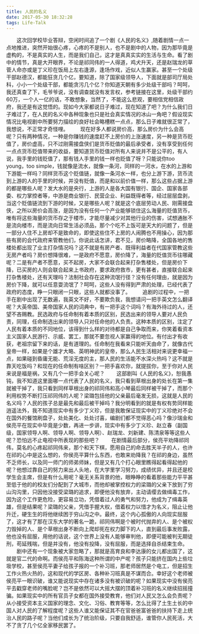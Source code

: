 ```yaml
---
title: 人民的名义
date: 2017-05-30 18:32:28
tags: Life-Talk
---
```


　　这次回学校毕业答辩，空闲时间追了一个剧《人民的名义》,随着剧情一点一点地推进，突然开始很心疼，心疼的不是别人，也不是剧中的人物，因为那毕竟是虚构的，不是真实的人生，而是我们自己，这才是真真实实的生活与生命。<!-- more -->看了剧中的情节，真是大开眼界，不论是祁同伟的一人得道，鸡犬升天，还是赵瑞龙的草菅人命亦或是丁义珍在饭局上左右逢源，逢场作戏，近似人生赢家。甚至一个处级干部赵德汉，都能狂贪几个亿，要知道，除了国家级领导人，下面就是部司厅局处科，小小一个处级干部，都能贪污几个亿？你知道天朝有多少处级干部吗？呵呵，我还真查了下，毛爷爷说，没有调查就没有发言权，参考链接在这里，处级干部约60万，一个人一亿的话，不敢想象，当然了，不能这么悲观，要相信党相信政府，我还是有这觉悟的。现如今大家都说日子难过，现在知道了吧？为什么我们日子难过了，在人民的名义中各种现象也只是社会真实情况的冰山一角吧？假设现实情况比电视剧中所要努力描绘的良好社会略槽糕一点点，那么日子难就很正常了，我想说，不正常才奇怪哩。
　　现在好多人都说房价高，那么房价为什么会高呢？只有两种情况，一种是你赚钱的速度赶不上房价的上涨速度，另一种是货币贬值了，房价虚高，只不过刚需接盘侠们是货币贬值的最后承受者，没有享受到任何一点点货币贬值带来的收益，要知道货币贬值对所有人来说并不是公平的，有人说，我手里的钱贬值了，那有钱人手里的钱一样也贬值了呀？只能说你too young，too simple，钱就像是流水，就像一条河，同样的一河水，在水的上游和下游能一样吗？同样货币这个贬值链，就像一条河水一样，也分上游下游，货币流到上游的人的手里的时候，并没有贬值，而是和以前价值一样，那么这些占据上游的都是哪些人呢？发大水的是央行，上游的人是各大国有银行、国企、国家各部委、权力掌控者等，中游是商业银行、民营企业、利益既得者等，经过层层盘剥，当这个贬值链流到下游的时候，又是哪些人呢？就是这个底层劳动人民、刚需接盘侠，之所以房价会高涨，是因为没有任何一个产业能够锁住这么海量的贬值货币，唯有将这些海量的货币存之于楼市，才能尽量减少对其他行业的伤害，试想通胀不是流向楼市，而是流向日常生活必须品，那个个吃不上饭可是天大的问题了，但是一部分人住不上房却不是致命的，即使这些住不上房的人闹腾也不用操心，因为那些有房的会代政府来管教他们，你说此话怎讲，君不见，房价略降，全国各地的售楼处都出现了业主打杂情况吗？这不就是有房产者、既得利益者在代国家管教这些无房产者吗？房价想降很难，一是政府不愿意，房价降了，海量的贬值货币往哪藏呢？二是有产者不愿意，买不起房，大家不会联合起来打杂售楼处，但是房价下降，已买房的人则会联合起来上书政府，要求政府救市，更有甚者，直接联合起来打杂售楼处，还有天理吗？法制社会存在这种流氓行径？没有任何理由，就是因为房价下降，就可以任意耍流氓了？呵呵，这些人没有得到严肃的处理，已经代表了政府的态度，睁一只眼闭一只眼，这些人就都没事了。
　　追剧的过程中，一把手在剧中出现了无数遍，我英文不好，不要欺负我，我想请问一把手英文怎么翻译呢？大英帝国、美帝国家人民的词典中，有一把手这个词吗？有海外待过的人，还望不吝赐教。民选政府与任命制有着本质的区别，民选出来的领导人要对人民负责，同理，任命制选出来的领导人只对任命他的人负责。这种本质的区别，注定了人民有着本质的不同地位，该得到什么样的对待都是自己争取而来，你笑着看资本主义国家人民游行、示威、罢工，那就不要忽视人家赢得的地位。有付出才有收获，老祖宗留下来的话，是有道理的。任命制在我看来只能听天由命了，就像古代皇帝一样，如果是个雄才大略、英明神武的皇帝，那么人民生活相对来说更幸福一点，如果碰到昏庸无能、荒淫无度的主，那人民的生活能不水深火热吗？这不就是靠天吃饭吗？和现在的任命制有啥区别？一把手喜欢你，就提拔你，至于你对人民来说是福是祸，又有几个一把手会关心呢？
　　这部剧叫《人民的名义》，恕我愚钝，我不知道这里面哪一点代表了人民的名义，我只看到草根出身的处长在第一集就被干掉了，我只看到同样草根出身的祁同伟和高小琴最后同样被干掉了，而那个利用权势不断打压祁同伟的人呢？梁璐包括他的父亲最后毫发无损，这就是人民的名义吗？人民的孩子总是最先和最后被干掉吗？我分明看到的就是有权有势同样能逍遥法外，我不知道现实中有多少丁义珍，但是我敢保证现实中的丁义珍绝对不会在国外的餐馆刷盘子，处处美化、处处讨喜，编剧们都不觉得恶心吗？像沙瑞金和侯亮平在现实中毕竟是少数，再进一步讲，现实中有多少丁义珍、赵立春（副国级，国家领导人啊、领导人啊、领导人啊）、赵瑞龙、刘新建、陈清泉等等这些人呢？恐怕远不止电视中所表现的那些吧？
　　在剧情最后部分，侯亮平劝降祁同伟，莫名的心疼起祁同伟来，那个和天下棋，愿用自己的命去胜天半子的人，也许在祁的心中是这么想的，你侯亮平算什么东西，也敢来劝降我？在祁的身边，虽然不乏师长，以及同一师门的师弟师妹，但是又有几个打心眼里瞧得起看得起他的呢？他想过靠自己的努力来出人头地，在大学里学习努力，成绩优异，并且还是校学生会主席，但是有什么用呢？毫无关系背景的他，眼睁睁的看着那些能力平平甚至低于他的的校友们分配到了大城市，而他却被掌控权力的梁璐的父亲下放到了穷山沟沟里，只因他没接受梁璐的追求，即便他没有放弃，主动请缨去做缉毒工作，因为这个工作更危险，更容易立功，凭借着过人的勇气和努力，他成为了缉毒英雄，但是结果呢？梁璐的父亲，凭借手握大权，借着权力以惜才为名义，阻止让他升迁，硬生生的将他继续困于穷山沟之中。最终，这个内心孤傲的人向现实屈服了，这才有了那在汉东大学的著名一跪，祁同伟啊是个被时代抛弃的人、是个被权力毁掉的人、是个草根出身不断向上爬却死在权力脚下的人，直到最后事发败露，他也没有屈服，用他的话说，这个世界上没有人能够审判他，即便可能被判无期徒刑，苟延残喘，但是并没有，他没有投降，没有屈服，而是选择自杀结束生命。
　　剧中还有一个现象被大家忽略了，那就是高育良和李达康的女儿都出国了，这就是官二代的命啊。而侯亮平和陈海这种所谓的中产呢？孩子只能挤在国内上些垃圾学校，甚至侯亮平妻子给孩子报的一个补习班，那老师居然是个电工，但是招生工作火热火热的，这和现代的学区房、各种补习班真是不谋而合。幸好这个老师被侯亮平一眼识破，谁又能说现实中存在诸多没有被识破的呢？如果现实中没有侯亮平去戳穿老师的嘴脸呢？岂不是依然可以大摇大摆的顶着补习班的名义继续招摇撞骗。如果现实中的所有官员子女都在国外接受教育，他们对人民又怎么会负责呢？从小接受资本主义国家的理念、文化、习俗、教育等等，怎么比得了土生土长的中国人对人民的了解程度呢？这些人谁又能保证其不在官爸爸富爸爸的扶持下走上统治人民的路子呢？当他们成长为了统治阶级，只要自我舒适，谁管你人民死活，大不了贪了几个亿全家移民罢了。
